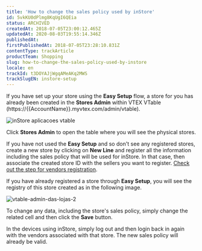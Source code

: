 ```yaml
---
title: 'How to change the sales policy used by inStore'
id: 5vkKU0dPlmg8KqUgI6QEia
status: ARCHIVED
createdAt: 2018-07-05T23:00:12.465Z
updatedAt: 2020-08-03T19:55:14.346Z
publishedAt: 
firstPublishedAt: 2018-07-05T23:28:10.831Z
contentType: trackArticle
productTeam: Shopping
slug: how-to-change-the-sales-policy-used-by-instore
locale: en
trackId: t3DOYAJjWgqAMeAKq2MWS
trackSlugEN: instore-setup
---
```


If you have set up your store using the __Easy Setup__ flow, a store for you has already been created in the __Stores Admin__ within VTEX VTable (https://{{AccountName}}.myvtex.com/admin/vtable).

![inStore aplicacoes vtable](//images.ctfassets.net/alneenqid6w5/6BRkoPO2cMOQkYkuSOeCO6/641c901771af479df13a487c123aff23/inStore_aplicacoes_vtable.png)

Click __Stores Admin__ to open the table where you will see the physical stores.

If you have not used the __Easy Setup__ and so don't see any registered stores, create a new store by clicking on __New Line__ and register all the information including the sales policy that will be used for inStore. In that case, then associate the created store ID with the sellers you want to register. [Check out the step for vendors registration](/en/tracks/instore-setup?step=2).

If you have already registered a store through __Easy Setup__, you will see the registry of this store created as in the following image.

![vtable-admin-das-lojas-2](//images.ctfassets.net/alneenqid6w5/5cPD8WQ7aweMmwEoksiEC4/2380695922f3ca7f7288e921bf859a78/vtable-admin-das-lojas-2.png)

To change any data, including the store's sales policy, simply change the related cell and then click the __Save__ button.

In the devices using inStore, simply log out and then login back in again with the vendors associated with that store. The new sales policy will already be valid.
